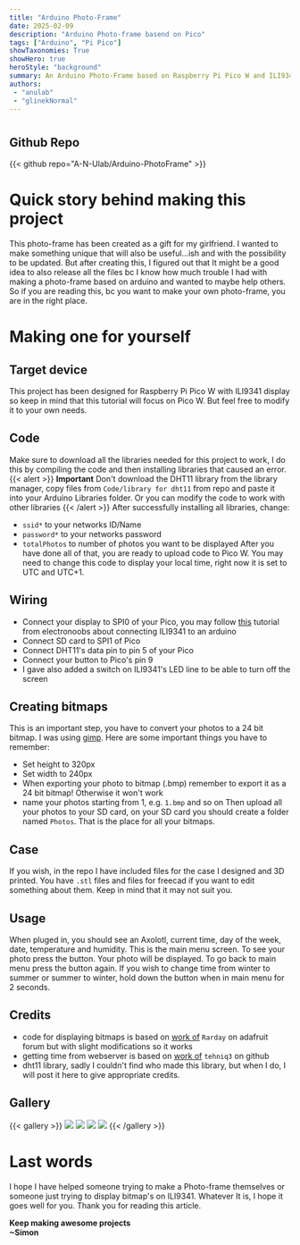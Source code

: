 ```yaml
---
title: "Arduino Photo-Frame"
date: 2025-02-09
description: "Arduino Photo-frame basend on Pico"
tags: ["Arduino", "Pi Pico"]
showTaxonomies: True
showHero: true
heroStyle: "background"
summary: An Arduino Photo-Frame based on Raspberry Pi Pico W and ILI9341 3.2inch SPI display.
authors:
 - "anulab"
 - "glinekNormal"
---
```


#
## Github Repo
{{< github repo="A-N-Ulab/Arduino-PhotoFrame" >}}

#
# Quick story behind making this project
This photo-frame has been created as a gift for my girlfriend. I wanted to make something unique that will also be useful...ish and with the possibility to be updated. But after creating this, I figured out that It might be a good idea to also release all the files bc I know how much trouble I had with making a photo-frame based on arduino and wanted to maybe help others. So if you are reading this, bc you want to make your own photo-frame, you are in the right place.

#
# Making one for yourself
## Target device
This project has been designed for Raspberry Pi Pico W with ILI9341 display so keep in mind that this tutorial will focus on Pico W. But feel free to modify it to your own needs.

## Code
Make sure to download all the libraries needed for this project to work, I do this by compiling the code and then installing libraries that caused an error.
{{< alert >}}
**Important** Don't download the DHT11 library from the library manager, copy files from `Code/library for dht11` from repo and paste it into your Arduino Libraries folder. Or you can modify the code to work with other libraries
{{< /alert >}}
After successfully installing all libraries, change:
- `ssid*` to your networks ID/Name
- `password*` to your networks password
- `totalPhotos` to number of photos you want to be displayed
After you have done all of that, you are ready to upload code to Pico W. You may need to change this code to display your local time, right now it is set to UTC and UTC+1.

## Wiring
- Connect your display to SPI0 of your Pico, you may follow [this](https://electronoobs.com/eng_arduino_tut58.php) tutorial from electronoobs about connecting ILI9341 to an arduino
- Connect SD card to SPI1 of Pico
- Connect DHT11's data pin to pin 5 of your Pico
- Connect your button to Pico's pin 9
- I gave also added a switch on ILI9341's LED line to be able to turn off the screen

## Creating bitmaps
This is an important step, you have to convert your photos to a 24 bit bitmap. I was using [gimp](https://www.gimp.org/). Here are some important things you have to remember:
- Set height to 320px
- Set width to 240px
- When exporting your photo to bitmap (.bmp) remember to export it as a 24 bit bitmap! Otherwise it won't work
- name your photos starting from 1, e.g. `1.bmp` and so on
Then upload all your photos to your SD card, on your SD card you should create a folder named `Photos`. That is the place for all your bitmaps.

## Case
If you wish, in the repo I have included files for the case I designed and 3D printed. You have `.stl` files and files for freecad if you want to edit something about them. Keep in mind that it may not suit you.

## Usage
When pluged in, you should see an Axolotl, current time, day of the week, date, temperature and humidity. This is the main menu screen. To see your photo press the button. Your photo will be displayed. To go back to main menu press the button again. If you wish to change time from winter to summer or summer to winter, hold down the button when in main menu for 2 seconds.

## Credits
- code for displaying bitmaps is based on [work of](https://forums.adafruit.com/viewtopic.php?t=141979) `Rarday` on adafruit forum but with slight modifications so it works
- getting time from webserver is based on [work of](https://github.com/tehniq3/NTPclock_RPi_Pico_W/blob/main/ntp_test_serial.ino) `tehniq3` on github
- dht11 library, sadly I couldn't find who made this library, but when I do, I will post it here to give appropriate credits. 

## Gallery
{{< gallery >}}
  <img src="gallery/dev.jpg" class="grid-w33" />
  <img src="gallery/Julka.jpg" class="grid-w33" />
  <img src="gallery/onLaptop.jpg" class="grid-w33" />
  <img src="gallery/packed.jpg" class="grid-w33" />
{{< /gallery >}}

# Last words
I hope I have helped someone trying to make a Photo-frame themselves or someone just trying to display bitmap's on ILI9341. Whatever It is, I hope it goes well for you.
Thank you for reading this article.  

**Keep making awesome projects**   
**~Simon**

